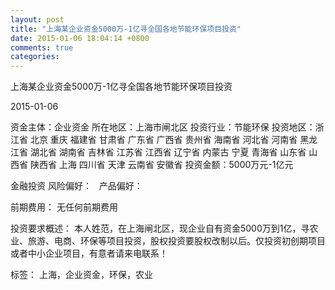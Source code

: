 ```yaml
---
layout: post
title: "上海某企业资金5000万-1亿寻全国各地节能环保项目投资"
date: 2015-01-06 18:04:14 +0800
comments: true
categories: 
---
```

上海某企业资金5000万-1亿寻全国各地节能环保项目投资



2015-01-06

资金主体：企业资金
所在地区：上海市闸北区
投资行业：节能环保
投资地区：浙江省 北京 重庆 福建省 甘肃省 广东省 广西省 贵州省 海南省 河北省 河南省 黑龙江省 湖北省 湖南省 吉林省 江苏省 江西省 辽宁省 内蒙古 宁夏 青海省 山东省 山西省 陕西省 上海 四川省 天津 云南省 安徽省
投资金额：5000万元-1亿元

金融投资
风险偏好：
                             
                                                                                产品偏好：

前期费用：
无任何前期费用

投资要求概述：
本人姓范，在上海闸北区，现企业自有资金5000万到1亿，寻农业、旅游、电商、环保等项目投资，股权投资要股权改制以后。仅投资初创期项目或者中小企业项目，有意者请来电联系！

标签：
上海，企业资金，环保，农业

